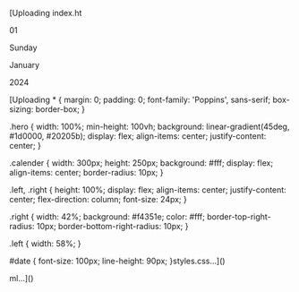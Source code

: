 [Uploading index.ht<!DOCTYPE html>
<html lang="en">
<head>
    <meta name="viewport" content="width=device-width, initial-scale=1.0">
    <meta charset="utf-8">
    <title>Mini Calender</title>
    <link rel="stylesheet" href="styles.css">
</head>
<body>
    <div class="hero">
        <div class="calender">
            <div class="left">
                <p id="date">01</p>
                <p id="day">Sunday</p>
            </div>
            <div class="right">
                <p id="month">January</p>
                <p id="year">2024</p>
            </div>
        </div>
    </div>

<script>

const date = document.getElementById('date');
const day = document.getElementById('day');
const month = document.getElementById('month');
const year = document.getElementById('year');

const today = new Date();

const weekDays = ["Sunday", "Monday", "Tuesday", "Wednesday", "Thursday", "Friday", "Saturday"];
const allMonths = ["January", "February", "March", "April", "May", "June", "July", "August",
"September", "October", "November", "December"];

date.innerHTML = (today.getDate()<10?"0":"") + today.getDate();
day.innerHTML = weekDays[today.getDay()];
month.innerHTML = allMonths[today.getMonth()];
year.innerHTML = today.getFullYear();

</script>

</body>
[Uploading * {
    margin: 0;
    padding: 0;
    font-family: 'Poppins', sans-serif;
    box-sizing: border-box;
}

.hero {
    width: 100%;
    min-height: 100vh;
    background: linear-gradient(45deg, #1d0000, #20205b);
    display: flex;
    align-items: center;
    justify-content: center;
}

.calender {
    width: 300px;
    height: 250px;
    background: #fff;
    display: flex;
    align-items: center;
    border-radius: 10px;
}

.left, .right {
    height: 100%;
    display: flex;
    align-items: center;
    justify-content: center;
    flex-direction: column;
    font-size: 24px;
}

.right {
    width: 42%;
    background: #f4351e;
    color: #fff;
    border-top-right-radius: 10px;
    border-bottom-right-radius: 10px;
}

.left {
    width: 58%;
}

#date {
    font-size: 100px;
    line-height: 90px;
}styles.css…]()

</html>ml…]()


